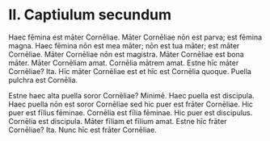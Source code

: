 # II. Captiulum secundum

Haec fēmina est māter Cornēliae. Māter Cornēliae nōn est parva; est fēmina magna. Haec fēmina nōn est mea māter; nōn est tua māter; est māter Cornēliae. Māter Cornēliae nōn est magistra. Māter Cornēliae est bona māter. Māter Cornēliam amat. Cornēlia mātrem amat. Estne hīc māter Cornēliae? Ita. Hīc māter Cornēliae est et hīc est Cornēlia quoque. Puella pulchra est Cornēlia.

Estne haec alta puella soror Cornēliae? Minimē. Haec puella est discipula. Haec puella nōn est soror Cornēliae sed hic puer est frāter Cornēliae. Hic puer est fīlius fēminae. Cornēlia est fīlia fēminae. Hic puer est discipulus. Cornēlia est discipula. Māter fīliam et fīlium amat. Estne hīc frāter Cornēliae? Ita. Nunc hīc est frāter Cornēliae.
